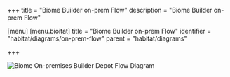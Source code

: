 +++
title = "Biome Builder on-prem Flow"
description = "Biome Builder on-prem Flow"

[menu]
  [menu.bioitat]
    title = "Biome Builder on-prem Flow"
    identifier = "habitat/diagrams/on-prem-flow"
    parent = "habitat/diagrams"

+++

![Biome On-premises Builder Depot Flow Diagram](/images/infographics/biome-on-premises-builder-depot-flow.png)

